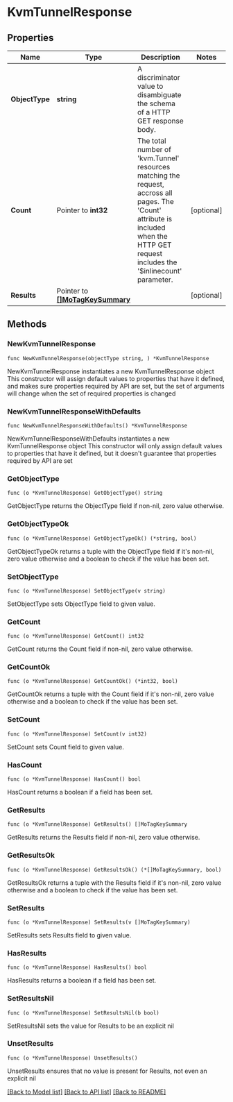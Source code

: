 # KvmTunnelResponse

## Properties

Name | Type | Description | Notes
------------ | ------------- | ------------- | -------------
**ObjectType** | **string** | A discriminator value to disambiguate the schema of a HTTP GET response body. | 
**Count** | Pointer to **int32** | The total number of &#39;kvm.Tunnel&#39; resources matching the request, accross all pages. The &#39;Count&#39; attribute is included when the HTTP GET request includes the &#39;$inlinecount&#39; parameter. | [optional] 
**Results** | Pointer to [**[]MoTagKeySummary**](MoTagKeySummary.md) |  | [optional] 

## Methods

### NewKvmTunnelResponse

`func NewKvmTunnelResponse(objectType string, ) *KvmTunnelResponse`

NewKvmTunnelResponse instantiates a new KvmTunnelResponse object
This constructor will assign default values to properties that have it defined,
and makes sure properties required by API are set, but the set of arguments
will change when the set of required properties is changed

### NewKvmTunnelResponseWithDefaults

`func NewKvmTunnelResponseWithDefaults() *KvmTunnelResponse`

NewKvmTunnelResponseWithDefaults instantiates a new KvmTunnelResponse object
This constructor will only assign default values to properties that have it defined,
but it doesn't guarantee that properties required by API are set

### GetObjectType

`func (o *KvmTunnelResponse) GetObjectType() string`

GetObjectType returns the ObjectType field if non-nil, zero value otherwise.

### GetObjectTypeOk

`func (o *KvmTunnelResponse) GetObjectTypeOk() (*string, bool)`

GetObjectTypeOk returns a tuple with the ObjectType field if it's non-nil, zero value otherwise
and a boolean to check if the value has been set.

### SetObjectType

`func (o *KvmTunnelResponse) SetObjectType(v string)`

SetObjectType sets ObjectType field to given value.


### GetCount

`func (o *KvmTunnelResponse) GetCount() int32`

GetCount returns the Count field if non-nil, zero value otherwise.

### GetCountOk

`func (o *KvmTunnelResponse) GetCountOk() (*int32, bool)`

GetCountOk returns a tuple with the Count field if it's non-nil, zero value otherwise
and a boolean to check if the value has been set.

### SetCount

`func (o *KvmTunnelResponse) SetCount(v int32)`

SetCount sets Count field to given value.

### HasCount

`func (o *KvmTunnelResponse) HasCount() bool`

HasCount returns a boolean if a field has been set.

### GetResults

`func (o *KvmTunnelResponse) GetResults() []MoTagKeySummary`

GetResults returns the Results field if non-nil, zero value otherwise.

### GetResultsOk

`func (o *KvmTunnelResponse) GetResultsOk() (*[]MoTagKeySummary, bool)`

GetResultsOk returns a tuple with the Results field if it's non-nil, zero value otherwise
and a boolean to check if the value has been set.

### SetResults

`func (o *KvmTunnelResponse) SetResults(v []MoTagKeySummary)`

SetResults sets Results field to given value.

### HasResults

`func (o *KvmTunnelResponse) HasResults() bool`

HasResults returns a boolean if a field has been set.

### SetResultsNil

`func (o *KvmTunnelResponse) SetResultsNil(b bool)`

 SetResultsNil sets the value for Results to be an explicit nil

### UnsetResults
`func (o *KvmTunnelResponse) UnsetResults()`

UnsetResults ensures that no value is present for Results, not even an explicit nil

[[Back to Model list]](../README.md#documentation-for-models) [[Back to API list]](../README.md#documentation-for-api-endpoints) [[Back to README]](../README.md)


